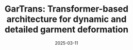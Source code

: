 ---
title: "GarTrans: Transformer-based architecture for dynamic and detailed garment deformation"
collection: publications
permalink: /publication/2025-gar-trans
date: 2025-03-11
venue: 'Computational Visual Media'
link: 'https://ieeexplore.ieee.org/document/10977788'
paperurl: '/files/pdf/research/202503GarTrans-CVM.pdf'
# github: 'https://github.com/GlowingHorse/NetVisCompare'
book: 'https://li-tianxing.github.io/publication/swingar/'
# zenodo: 'https://zenodo.org/badge/628158030.svg'
# researchButton: 'https://shirui-homepage.com/research/attr-vis/'
citation: '<a href="https://li-tianxing.github.io/">Tianxing Li</a>, <a href="https://faculty.cau.edu.cn/qz/list.htm">Zhi Qiao</a>, <a href="https://orcid.org/0009-0008-5253-4764">Zihui Li</a>, Rui Shi, <a href="https://www.researchgate.net/scientific-contributions/Qing-Zhu-2164787753">Qing Zhu</a>. <i>Computational Visual Media</i>, 2025, DOI: 10.26599/CVM.2025.9450448.'
---